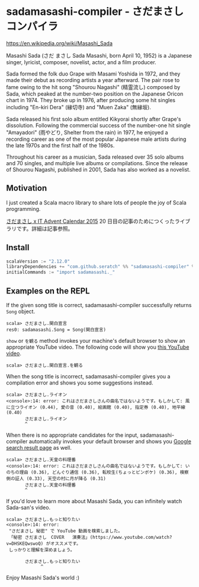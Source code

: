 # sadamasashi-compiler - さだまさしコンパイラ

https://en.wikipedia.org/wiki/Masashi_Sada

Masashi Sada (さだ まさし Sada Masashi, born April 10, 1952) is a Japanese singer, lyricist, composer, novelist, actor, and a film producer.

Sada formed the folk duo Grape with Masami Yoshida in 1972, and they made their debut as recording artists a year afterward. The pair rose to fame owing to the hit song "Shourou Nagashi" (精霊流し) composed by Sada, which peaked at the number-two position on the Japanese Oricon chart in 1974. They broke up in 1976, after producing some hit singles including "En-kiri Dera" (縁切寺) and "Muen Zaka" (無縁坂).

Sada released his first solo album entitled Kikyorai shortly after Grape's dissolution. Following the commercial success of the number-one hit single "Amayadori" (雨やどり, Shelter from the rain) in 1977, he enjoyed a recording career as one of the most popular Japanese male artists during the late 1970s and the first half of the 1980s.

Throughout his career as a musician, Sada released over 35 solo albums and 70 singles, and multiple live albums or compilations. Since the release of Shourou Nagashi, published in 2001, Sada has also worked as a novelist.

## Motivation

I just created a Scala macro library to share lots of people the joy of Scala programming.

[さだまさし x IT Advent Calendar 2015](http://qiita.com/advent-calendar/2015/sadatech) 20 日目の記事のためにつくったライブラリです。詳細は記事参照。

## Install

```scala
scalaVersion := "2.12.0"
libraryDependencies += "com.github.seratch" %% "sadamasashi-compiler" % "0.2"
initialCommands := "import sadamasashi._"
```

## Examples on the REPL

If the given song title is correct, sadamasashi-compiler successfully returns `Song` object. 

```
scala> さだまさし.関白宣言
res0: sadamasashi.Song = Song(関白宣言)
```

`show` or `を観る` method invokes your machine's default browser to show an appropriate YouTube video. The following code will show you [this YouTube video](https://www.youtube.com/watch?v=RF5kyFirzpE).

```
scala> さだまさし.関白宣言.を観る
```

When the song title is incorrect, sadamasashi-compiler gives you a compilation error and shows you some suggestions instead.

```
scala> さだまさし.ライオン
<console>:14: error: これはさだまさしさんの曲名ではないようです。もしかして: 風に立つライオン (0.44), 愛の音 (0.40), 絵画館 (0.40), 指定券 (0.40), 地平線 (0.40)
       さだまさし.ライオン
       ^
```

When there is no appropriate candidates for the input, sadamasashi-compiler automatically invokes your default browser and shows you [Google search result page](https://www.google.co.jp/search?q=%E3%81%95%E3%81%A0%E3%81%BE%E3%81%95%E3%81%97+%E5%A4%A9%E7%9A%87%E3%81%AE%E6%96%99%E7%90%86%E7%95%AA) as well.

```
scala> さだまさし.天皇の料理番
<console>:14: error: これはさだまさしさんの曲名ではないようです。もしかして: いのちの理由 (0.36), どんぐり通信 (0.36), 転校生(ちょっとピンボケ) (0.36), 検察側の証人 (0.33), 天空の村に月が降る (0.31)
       さだまさし.天皇の料理番
       ^
```

If you'd love to learn more about Masashi Sada, you can infinitely watch Sada-san's video.

```
scala> さだまさし.もっと知りたい
<console>:14: error:
 "さだまさし 秘密" で YouTube 動画を検索しました。
 「秘密 さだまさし　COVER   演奏法」(https://www.youtube.com/watch?v=DHSKEQwswoQ) がオススメです。
 しっかりと理解を深めましょう。

       さだまさし.もっと知りたい
             ^
```

Enjoy Masashi Sada's world :)
